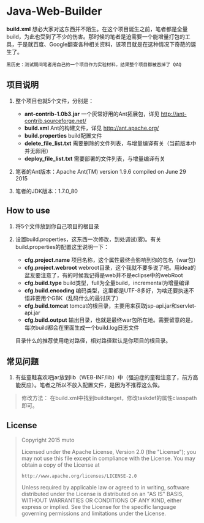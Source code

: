 # Java-Web-Builder
**build.xml** 想必大家对这东西并不陌生。在这个项目诞生之前，笔者都是全量build，为此也受到了不少的伤害。那时候的笔者是迫需要一个能增量打包的工具，于是就百度、Google翻查各种相关资料，该项目就是在这种情况下奇葩的诞生了。

	黑历史：测试期间笔者用自己的一个项目作为实验材料，结果整个项目都被吞掉了 QAQ

## 项目说明
1. 整个项目也就5个文件，分别是：

    - **ant-contrib-1.0b3.jar** 一个灰常好用的Ant拓展包，详见 http://ant-contrib.sourceforge.net/
    - **build.xml** Ant的构建文件，详见 http://ant.apache.org/
    - **build.properties** build配置文件
    - **delete_file_list.txt** 需要删除的文件列表，与增量编译有关（当前版本中并无卵用）
    - **deploy_file_list.txt**  需要部署的文件列表，与增量编译有关

2. 笔者的Ant版本：Apache Ant(TM) version 1.9.6 compiled on June 29 2015
3. 笔者的JDK版本：1.7.0_80

## How to use
1. 将5个文件放到你自己项目的根目录
2. 设置build.properties，这东西一次修改，到处调试(雾)。有关build.properties的配置这里说明一下：

    - **cfg.project.name** 项目名称，这个属性最终会影响到你的包名（war包）
    - **cfg.project.webroot** webroot目录，这个我就不要多说了吧。用idea的盆友要注意了，有的时候我记得是web并不是eclipse中的webRoot
    - **cfg.build.type** build类型，full为全量build，incremental为增量编译
    - **cfg.build.encoding** 编码类型，这里都是UTF-8多好，为啥还要执迷不悟非要用个GBK（乱码什么的最讨厌了）
    - **cfg.build.tomcat** tomcat的根目录，主要用来获取jsp-api.jar和servlet-api.jar
    - **cfg.build.output** 输出目录，也就是最终war包所在地。需要留意的是，每次build都会在里面生成一个build.log日志文件

	目录什么的推荐使用绝对路径，相对路径默认是你项目的根目录。
  
## 常见问题
1. 有些童鞋喜欢吧jar放到lib（WEB-INF/lib）中（强迫症的童鞋注意了，前方高能反应）。笔者之所以不放入配置文件，是因为不推荐这么做。
   
> 修改方法：
> 在build.xml中找到buildtarget，修改taskdef的属性classpath即可。

## License

> Copyright 2015 muto
> 
> Licensed under the Apache License, Version 2.0 (the "License");
> you may not use this file except in compliance with the License.
> You may obtain a copy of the License at
> 
>     http://www.apache.org/licenses/LICENSE-2.0
> 
> Unless required by applicable law or agreed to in writing, software
> distributed under the License is distributed on an "AS IS" BASIS,
> WITHOUT WARRANTIES OR CONDITIONS OF ANY KIND, either express or implied.
> See the License for the specific language governing permissions and
> limitations under the License.
